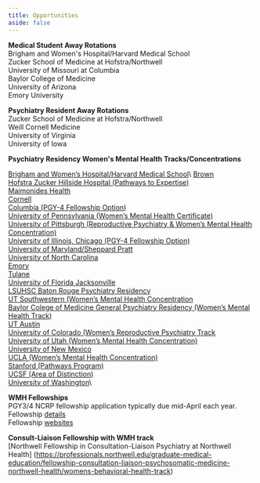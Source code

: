```yaml
---
title: Opportunities
aside: false
---
```


**Medical Student Away Rotations**\
Brigham and Women's Hospital/Harvard Medical School\
Zucker School of Medicine at Hofstra/Northwell\
University of Missouri at Columbia\
Baylor College of Medicine\
University of Arizona\
Emory University

**Psychiatry Resident Away Rotations**\
Zucker School of Medicine at Hofstra/Northwell\
Weill Cornell Medicine\
University of Virginia\
University of Iowa

**Psychiatry Residency Women's Mental Health Tracks/Concentrations**

[Brigham and Women’s Hospital/Harvard Medical School](https://www.brighamandwomens.org/psychiatry/brigham-psychiatric-specialties/womens-mental-health#:~:text=Women%27s%20Mental%20Health%20Services%20at%20Brigham%20and%20Women%27s,with%20depression%2C%20anxiety%20and%20other%20mental%20health%20problems.)\
[Brown](https://www.womenandinfants.org/services/behavioral-health)\
[Hofstra Zucker Hillside Hospital (Pathways to Expertise)]( https://physicians.northwell.edu/education/graduate-medical-education/residency-general-adult-psychiatry-zucker-hillside-hospital/research-development)\
[Maimonides Health]( chrome-extension://efaidnbmnnnibpcajpcglclefindmkaj/https://maimomeded.org/wp-content/uploads/2024/08/Psychiatry-Residency-Brochure-2024-Final-Edited-Version.pdf)\
[Cornell](https://psychiatry.weill.cornell.edu/womens-reproductive-psychiatry)\
[Columbia (PGY-4 Fellowship Option)]( https://www.columbiadoctors.org/specialties/psychiatry-psychology/our-services/womens-and-reproductive-mental-health-warm-program)\
[University of Pennsylvania (Women’s Mental Health Certificate)](https://www.med.upenn.edu/psychres/certificates_tracks.html)\
[University of Pittsburgh (Reproductive Psychiatry & Women’s Mental Health Concentration)](https://psychiatry.pitt.edu/educationtraining/residency-fellowships/training-pathways-initiatives/womens-mental-health-area)\
[University of Illinois, Chicago (PGY-4 Fellowship Option)](https://www.psych.uic.edu/education/general-psychiatry-residency/subspecialty-training/womens-mental-health)\
[University of Maryland/Sheppard Pratt](https://www.medschool.umaryland.edu/psychiatry/clinical-divisions/womens-mental-health-program-/)\
[University of North Carolina](https://www.med.unc.edu/psych/wmd)\
[Emory](https://med.emory.edu/departments/psychiatry/programs/womens-mhp/index.html)\
[Tulane](https://med.emory.edu/departments/psychiatry/programs/womens-mhp/index.html)\
[University of Florida Jacksonville](https://ufhealthjax.org/specialties/psychiatry)\
[LSUHSC Baton Rouge Psychiatry Residency](https://residents.lsuhsc.edu/br/psychiatry/concentration.aspx)\
[UT Southwestern (Women’s Mental Health Concentration](https://www.utsouthwestern.edu/education/medical-school/departments/psychiatry/education-and-training/residency-program/wmh-concentration.html)\
[Baylor Colege of Medicine General Psychiatry Residency (Women’s Mental Health Track)](https://www.bcm.edu/departments/psychiatry-and-behavioral-sciences/education/general-psychiatry-residency/tracks/womens-mental-health-track)\
[UT Austin](https://uthealthaustin.org/clinics/mulva-clinic-for-the-neurosciences/womens-reproductive-mental-health)\
[University of Colorado (Women’s Reproductive Psychiatry Track](https://medschool.cuanschutz.edu/psychiatry/education/psychiatryresidency/researchclinicaltraining)\
[University of Utah (Women’s Mental Health Concentration)](https://medicine.utah.edu/psychiatry/residency/adult/tracks/women-track)\
[University of New Mexico](https://hsc.unm.edu/medicine/departments/psychiatry/education/fellowships/)\
[UCLA (Women’s Mental Health Concentration)](https://residency.semel.ucla.edu/concentrations/)\
[Stanford (Pathways Program)](https://med.stanford.edu/psychiatry/residents/general/learn.html#pathways)\
[UCSF (Area of Distinction)](https://psychiatry.ucsf.edu/rtp/highlights)\
[University of Washington](https://www.washington.edu/research/research-centers/perc-center-perinatal-mental-health-and-substance-use-education-research-and-clinical-consultation/)\

**WMH Fellowships**\
PGY3/4 NCRP fellowship application typically due mid-April each year.\
Fellowship [details](https://static1.squarespace.com/static/637b72cb2e3c555fa412eaf0/t/63ecf11edec6e273397f759f/1676472606637/WMHPsychiatry-Fellowship-Programs-November-2022.pdf)\
Fellowship [websites](https://reproductivepsychiatry.com/fellowship-programs/)

**Consult-Liaison Fellowship with WMH track**\
[Northwell Fellowship in Consultation-Liaison Psychiatry at Northwell Health]
(https://professionals.northwell.edu/graduate-medical-education/fellowship-consultation-liaison-psychosomatic-medicine-northwell-health/womens-behavioral-health-track)


